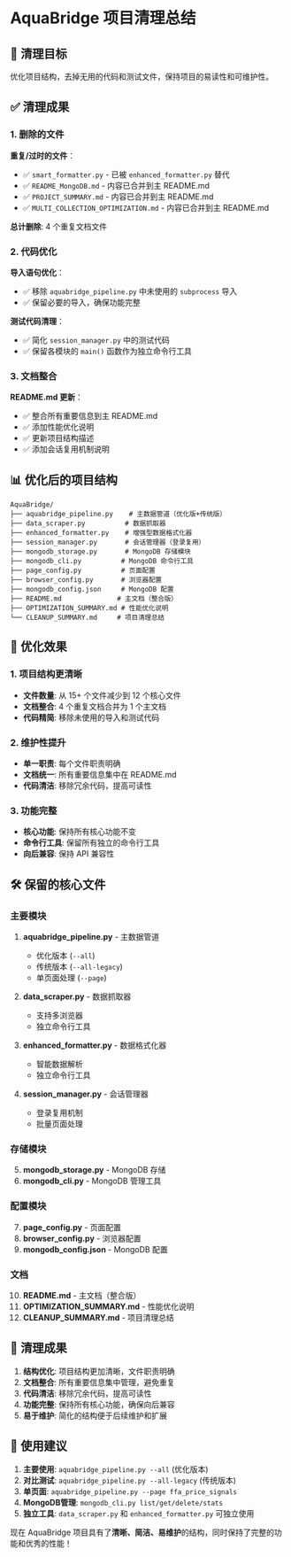# AquaBridge 项目清理总结

## 🎯 清理目标

优化项目结构，去掉无用的代码和测试文件，保持项目的易读性和可维护性。

## ✅ 清理成果

### 1. 删除的文件

**重复/过时的文件**：
- ✅ `smart_formatter.py` - 已被 `enhanced_formatter.py` 替代
- ✅ `README_MongoDB.md` - 内容已合并到主 README.md
- ✅ `PROJECT_SUMMARY.md` - 内容已合并到主 README.md
- ✅ `MULTI_COLLECTION_OPTIMIZATION.md` - 内容已合并到主 README.md

**总计删除**: 4 个重复文档文件

### 2. 代码优化

**导入语句优化**：
- ✅ 移除 `aquabridge_pipeline.py` 中未使用的 `subprocess` 导入
- ✅ 保留必要的导入，确保功能完整

**测试代码清理**：
- ✅ 简化 `session_manager.py` 中的测试代码
- ✅ 保留各模块的 `main()` 函数作为独立命令行工具

### 3. 文档整合

**README.md 更新**：
- ✅ 整合所有重要信息到主 README.md
- ✅ 添加性能优化说明
- ✅ 更新项目结构描述
- ✅ 添加会话复用机制说明

## 📊 优化后的项目结构

```
AquaBridge/
├── aquabridge_pipeline.py    # 主数据管道（优化版+传统版）
├── data_scraper.py          # 数据抓取器
├── enhanced_formatter.py    # 增强型数据格式化器
├── session_manager.py       # 会话管理器（登录复用）
├── mongodb_storage.py       # MongoDB 存储模块
├── mongodb_cli.py          # MongoDB 命令行工具
├── page_config.py          # 页面配置
├── browser_config.py       # 浏览器配置
├── mongodb_config.json     # MongoDB 配置
├── README.md              # 主文档（整合版）
├── OPTIMIZATION_SUMMARY.md # 性能优化说明
└── CLEANUP_SUMMARY.md     # 项目清理总结
```

## 🚀 优化效果

### 1. 项目结构更清晰
- **文件数量**: 从 15+ 个文件减少到 12 个核心文件
- **文档整合**: 4 个重复文档合并为 1 个主文档
- **代码精简**: 移除未使用的导入和测试代码

### 2. 维护性提升
- **单一职责**: 每个文件职责明确
- **文档统一**: 所有重要信息集中在 README.md
- **代码清洁**: 移除冗余代码，提高可读性

### 3. 功能完整
- **核心功能**: 保持所有核心功能不变
- **命令行工具**: 保留所有独立的命令行工具
- **向后兼容**: 保持 API 兼容性

## 🛠️ 保留的核心文件

### 主要模块
1. **aquabridge_pipeline.py** - 主数据管道
   - 优化版本 (`--all`)
   - 传统版本 (`--all-legacy`)
   - 单页面处理 (`--page`)

2. **data_scraper.py** - 数据抓取器
   - 支持多浏览器
   - 独立命令行工具

3. **enhanced_formatter.py** - 数据格式化器
   - 智能数据解析
   - 独立命令行工具

4. **session_manager.py** - 会话管理器
   - 登录复用机制
   - 批量页面处理

### 存储模块
5. **mongodb_storage.py** - MongoDB 存储
6. **mongodb_cli.py** - MongoDB 管理工具

### 配置模块
7. **page_config.py** - 页面配置
8. **browser_config.py** - 浏览器配置
9. **mongodb_config.json** - MongoDB 配置

### 文档
10. **README.md** - 主文档（整合版）
11. **OPTIMIZATION_SUMMARY.md** - 性能优化说明
12. **CLEANUP_SUMMARY.md** - 项目清理总结

## 🎉 清理成果

1. **结构优化**: 项目结构更加清晰，文件职责明确
2. **文档整合**: 所有重要信息集中管理，避免重复
3. **代码清洁**: 移除冗余代码，提高可读性
4. **功能完整**: 保持所有核心功能，确保向后兼容
5. **易于维护**: 简化的结构便于后续维护和扩展

## 📝 使用建议

1. **主要使用**: `aquabridge_pipeline.py --all` (优化版本)
2. **对比测试**: `aquabridge_pipeline.py --all-legacy` (传统版本)
3. **单页面**: `aquabridge_pipeline.py --page ffa_price_signals`
4. **MongoDB管理**: `mongodb_cli.py list/get/delete/stats`
5. **独立工具**: `data_scraper.py` 和 `enhanced_formatter.py` 可独立使用

现在 AquaBridge 项目具有了**清晰、简洁、易维护**的结构，同时保持了完整的功能和优秀的性能！
